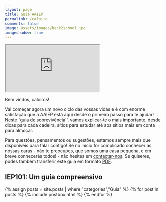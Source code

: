 ```yaml
---
layout: page
title: Guia AAIEP
permalink: /caloiro
comments: false
image: assets/images/back2school.jpg
imageshadow: true
---
```

<div class="video-container">
  <iframe class="video" src="https://www.youtube.com/embed/3HaJpa1BJJs" allowfullscreen></iframe>
</div>

Bem vindos, caloiros!

Vai começar agora um novo ciclo das vossas vidas e é com enorme satisfação que a AAIEP está aqui desde o primeiro passo para te ajudar! Neste “guia de sobrevivência'', vamos explicar-te o mais importante, desde dicas para cada cadeira, sítios para estudar até aos sítios mais em conta para almoçar.

Para questões, pensamentos ou sugestões, estamos sempre mais que disponíveis para falar contigo! Se no início for complicado conhecer as nossas caras - não te preocupes, que somos uma casa pequena, e em breve conhecerás todos! - não hesites em [contactar-nos](contactos). Se quiseres, podes também transferir este guia em formato [PDF](assets/docs/manual2122.pdf).

## IEP101: Um guia compreensivo
{% assign posts = site.posts | where:"categories","Guia" %}
{% for post in posts %}
  {% include postbox.html %}
{% endfor %}
